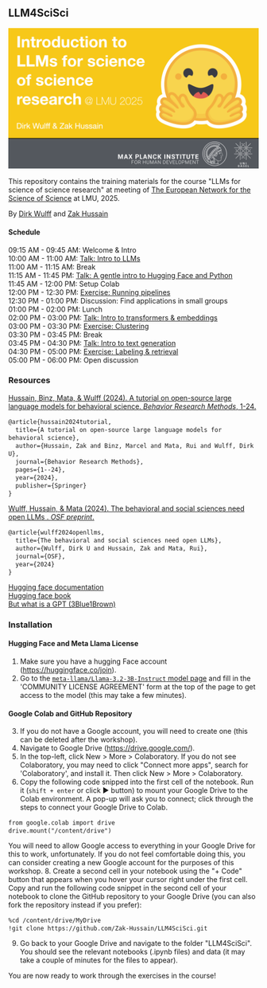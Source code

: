 ## LLM4SciSci

![cover image](cover_scisci.png)

This repository contains the training materials for the course "LLMs for science of science research" at meeting of [The European Network for the Science of Science](https://euroscisci.net/) at LMU, 2025.

By [Dirk Wulff](https://www.mpib-berlin.mpg.de/person/93374/2549) and [Zak Hussain](https://zak-hussain.github.io/)

#### Schedule
<font style="font-size:10">09:15 AM - 09:45 AM: Welcome & Intro<br>
10:00 AM - 11:00 AM: [Talk: Intro to LLMs](slides/intro.pdf)<br>
11:00 AM - 11:15 AM: Break<br>
11:15 AM - 11:45 PM: [Talk: A gentle intro to Hugging Face and Python](slides/python_HF.pdf)<br>
11:45 AM - 12:00 PM: Setup Colab<br>
12:00 PM - 12:30 PM: [Exercise: Running pipelines](1_pipelines.ipynb)<br>
12:30 PM - 01:00 PM: Discussion: Find applications in small groups<br>
01:00 PM - 02:00 PM: Lunch<br>
02:00 PM - 03:00 PM: [Talk: Intro to transformers & embeddings](into/embeddings.pdf)<br>
03:00 PM - 03:30 PM: [Exercise: Clustering](2_clustering.ipynb)<br>
03:30 PM - 03:45 PM: Break<br>
03:45 PM - 04:30 PM: [Talk: Intro to text generation](slides/textgen.pdf)<br>
04:30 PM - 05:00 PM: [Exercise: Labeling & retrieval](3_labeling_retrieval.ipynb)<br>
05:00 PM - 06:00 PM: Open discussion<br>

### Resources
<a href="https://doi.org/10.3758/s13428-024-02455-8">Hussain, Binz, Mata, & Wulff (2024). A tutorial on open-source large language models for behavioral science. *Behavior Research Methods*, 1-24.
</a>
```
@article{hussain2024tutorial,
  title={A tutorial on open-source large language models for behavioral science},
  author={Hussain, Zak and Binz, Marcel and Mata, Rui and Wulff, Dirk U},
  journal={Behavior Research Methods},
  pages={1--24},
  year={2024},
  publisher={Springer}
}
```
<a href="https://osf.io/preprints/osf/ybvzs_v1">Wulff, Hussain, & Mata (2024). The behavioral and social sciences need open LLMs
. *OSF preprint*.
</a>
```
@article{wulff2024openllms,
  title={The behavioral and social sciences need open LLMs},
  author={Wulff, Dirk U and Hussain, Zak and Mata, Rui},
  journal={OSF},
  year={2024}
}
```
[Hugging face documentation](https://huggingface.co/docs)<br>
[Hugging face book](https://transformersbook.com/)<br>
[But what is a GPT (3Blue1Brown)](https://www.youtube.com/watch?v=wjZofJX0v4M&list=PLZHQObOWTQDNU6R1_67000Dx_ZCJB-3pi&index=5)<br>

### Installation

#### Hugging Face and Meta Llama License
1. Make sure you have a hugging Face account (https://huggingface.co/join).
2. Go to the [`meta-llama/Llama-3.2-3B-Instruct` model page](https://huggingface.co/meta-llama/Llama-3.2-3B-Instruct) and fill in the 'COMMUNITY LICENSE AGREEMENT' form at the top of the page to get access to the model (this may take a few minutes).

#### Google Colab and GitHub Repository
3. If you do not have a Google account, you will need to create one (this can be deleted after the workshop).
4. Navigate to Google Drive (https://drive.google.com/).
5. In the top-left, click New > More > Colaboratory. If you do not see Colaboratory, you may need to click "Connect more apps", 
search for 'Colaboratory', and install it. Then click New > More > Colaboratory.
6. Copy the following code snipped into the first cell of the notebook. Run it (```shift + enter``` or click &#9658; button) to mount your Google Drive to the Colab environment.
A pop-up will ask you to connect; click through the steps to connect your Google Drive to Colab. 
```
from google.colab import drive
drive.mount("/content/drive")
```
You will need to allow Google access to everything in your Google Drive for this to work, unfortunately. If you do not feel comfortable doing this, you can consider creating a new Google account for the purposes of this workshop. 
8. Create a second cell in your notebook using the "+ Code" button that appears when you hover your cursor right under the first cell. Copy and run the following code snippet in the second cell of your notebook to clone the GitHub repository to your Google Drive (you can also fork the repository instead if you prefer):
```
%cd /content/drive/MyDrive
!git clone https://github.com/Zak-Hussain/LLM4SciSci.git
```
9. Go back to your Google Drive and navigate to the folder "LLM4SciSci". You should see the relevant notebooks (.ipynb files) and data (it may take  a couple of minutes for the files to appear).

You are now ready to work through the exercises in the course! 
